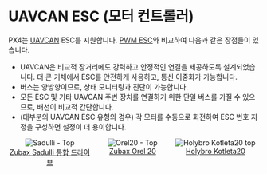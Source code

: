 # UAVCAN ESC (모터 컨트롤러)

PX4는 [UAVCAN](../uavcan/README.md) ESC를 지원합니다. [PWM ESC](../peripherals/pwm_escs_and_servo.md)와 비교하여 다음과 같은 장점들이 있습니다.
- UAVCAN은 비교적 장거리에도 강력하고 안정적인 연결을 제공하도록 설계되었습니다. 더 큰 기체에서 ESC를 안전하게 사용하고, 통신 이중화가 가능합니다.
- 버스는 양방향이므로, 상태 모니터링과 진단이 가능합니다.
- 모든 ESC 및 기타 UAVCAN 주변 장치를 연결하기 위한 단일 버스를 가질 수 있으므로, 배선이 비교적 간단합니다.
- (대부분의 UAVCAN ESC 유형의 경우) 각 모터를 수동으로 회전하여 ESC 번호 지정을 구성하면 설정이 더 용이합니다.

<style>
#image_container {
  height: 100%;
  width: 100%;
  display: flex;
}
.image_column {
  width: 33%;
  text-align: center;
}

</style>

<div id="image_container">

  <div class="image_column">
    <img src="../../assets/peripherals/esc_usavcan_zubax_sadulli/sadulli_top.jpg" alt="Sadulli - Top" /><br><a href="https://shop.zubax.com/collections/integrated-drives/products/sadulli-integrated-drive-open-hardware-reference-design-for-mitochondrik?variant=27740841181283">Zubax Sadulli 통합 드라이브</a>
  </div>
  
  <div class="image_column">
  <img src="../../assets/peripherals/esc_uavcan_zubax_orel20/orel20_top.jpg" alt="Orel20 - Top"/><br><a href="https://zubax.com/products/orel_20">Zubax Orel 20</a>
  </div>

  <div class="image_column">
    <img src="../../assets/peripherals/esc_uavcan_holybro_kotleta20/kotleta20_top.jpg" alt="Holybro Kotleta20 top" /><br><a href="https://shop.holybro.com/kotleta20_p1156.html">Holybro Kotleta20</a>
  </div>

</div>

## PX4 지원 ESC

PX4는 모든 UAVCAN ESC와 호환됩니다 (UAVCAN은 일반적으로 플러그 앤 플레이 프로토콜을 의미합니다).

:::note
작성 당시 PX4는 UAVCAN v0.x (v1.0 아님)를 지원합니다.
:::

설정 관점에서 UAVCAN ESC의 유일한 차이점은 모터 순서와 방향을 구성하는  커넥터와 소프트웨어가 다를 수 있다는 것입니다.


널리 사용되는 UAVCAN ESC 펌웨어/제품은 다음과 같습니다.
- [Sapog](https://github.com/PX4/sapog#px4-sapog) 펌웨어; 전기 무인 기체의 추진 시스템에 사용하도록 설계된 고급 오픈 소스 센서리스 PMSM/BLDC 모터 컨트롤러 펌웨어입니다.
  - [Zubax Orel 20](https://zubax.com/products/orel_20)
  - [Holybro Kotleta20](https://shop.holybro.com/kotleta20_p1156.html)
- [Mitochondrik](https://zubax.com/products/mitochondrik) - 통합 센서리스 PMSM/BLDC 모터 컨트롤러 칩 (ESC 및 통합 드라이브에 사용)
  - [Zubax Sadulli 통합 드라이브](https://shop.zubax.com/collections/integrated-drives/products/sadulli-integrated-drive-open-hardware-reference-design-for-mitochondrik?variant=27740841181283)
- [Myxa](https://zubax.com/products/myxa) - 경량 무인 항공기 및 선박용 고급 PMSM/BLDC 모터 컨트롤러 (FOC ESC).
- [VESC 프로젝트 ESC](https://vesc-project.com/) ([Benjamin Vedder의 블로그](http://vedder.se) - 프로젝트 소유자 참조)
- [OlliW의 UC4H ESC - 액추에이터 노드](http://www.olliw.eu/2017/uavcan-for-hobbyists/#chapterescactuator)
- 그 외 다수가 [여기에 기술](https://forum.uavcan.org/t/uavcan-esc-options/452/3?u=pavel.kirienko)되어 있습니다.

:::note
이 목록은 *완전하지 않습니다*. 다른 ESC를 알고 있으시면, 목록에 추가하십시오!
:::

## 구매

Sapog 기반 ESC:
- [Zubax Orel 20](https://zubax.com/products/orel_20)
- [Holybro Kotleta20](https://shop.holybro.com/kotleta20_p1156.html)

Mitochondrik 기반 드라이브 및 ESC:
- [Zubax Sadulli 통합 드라이브](https://shop.zubax.com/collections/integrated-drives/products/sadulli-integrated-drive-open-hardware-reference-design-for-mitochondrik?variant=27740841181283)

:::note
다른 상용 ESC가 많이 있습니다. 새 링크를 찾으면 추가하십시오!
:::


<!--
![Orel20 - Top](../../assets/peripherals/esc_uavcan_zubax_orel20/orel20_top.jpg)
![Kotleta20 - Top](../../assets/peripherals/esc_uavcan_holybro_kotleta20/kotleta20_top.jpg)
![Kotleta20 - Bottom](../../assets/peripherals/esc_uavcan_holybro_kotleta20/kotleta20_bottom.jpg)
![Sadulli - Top](../../assets/peripherals/esc_usavcan_zubax_sadulli/sadulli_top.jpg)
-->


## 배선

모든 온보드 UAVCAN 장치를 체인에 연결하고, 버스가 끝 노드에서 종료되었는 지 확인합니다. ESC가 연결/체인 순서는 중요하지 않습니다.

자세한 정보는 [UAVCAN > 배선](../uavcan/README.md#wiring)을 참고하십시오.

:::note
모든 UAVCAN ESC는 동일한 연결 아키텍처를 공유하며 동일한 방식으로 연결됩니다. 그러나, 실제 커넥터는 다릅니다 (예 : *Zubax Orel 20* 및 *Holybro Kotleta20*은 Dronecode 표준 커넥터 (JST-GH 4 핀)를 사용하지만 VESC는 사용하지 않음).
:::


## PX4 설정

PX4에서 UAVCAN ESC를 사용하려면 UAVCAN 드라이버를 활성화하여야 합니다.
1. 배터리에서 기체에 전원을 공급하고 (비행 콘트롤러뿐만 아니라 전체 기체에 전원을 공급하여야 함) *QGroundControl*을 연결합니다.
1. **기체 설정 > 매개 변수** 화면으로 이동합니다. :::note [매개변수](../advanced_config/parameters.md)에서 매개변수를 검색/설정 방법을 설명합니다.
:::
1. [UAVCAN_ENABLE](../advanced_config/parameter_reference.md#UAVCAN_ENABLE)을 *센서 및 모터* (3) 값으로 설정후, 비행 콘트롤러를 재부팅합니다. 이렇게 하면 [다음 섹션](#esc-setup)에 설명대로 모터(ESC)의 자동 열거가 가능합니다.
1. (선택 사항) [UAVCAN_ESC_IDLT](../advanced_config/parameter_reference.md#UAVCAN_ESC_IDLT)를 1로 설정하여 시스템이 준비된 동안 모터가 항상 최소한 유휴 스로틀에서 실행되도록 합니다. :::note 일부 시스템은이 동작의 장점을 사용하지 못합니다 (예: 글라이더 드론).
:::


## ESC 설정

UAVCAN 장치는 일반적으로 *플러그 앤 플레이*이지만, 시스템에 사용된 각 ESC를 열거 (번호)하고 PX4에서 식별/제어하도록 방향을 설정하여야 합니다.

:::note ESC
색인과 방향은 기체 유형에 대한 [기체 정의서](../airframes/airframe_reference.md)와 일치/매핑되어야 합니다. 0-7의 ESC 인덱스는 MAIN 1-8에 매핑되고, ESC 인덱스 8-15는 AUX 1-8에 매핑됩니다.
:::

UAVCAN ESC의 각 유형을 열거하는 메커니즘은 다릅니다 (ESC 설명서를 참고하십시오). 일부 UAVCAN ESC에 대한 설정 정보는 다음과 같습니다.


### QGroundControl을 사용한 Sapog ESC 열거

이 섹션에서는 *QGroundControl*을 사용하여 [Sapog 기반](https://github.com/PX4/sapog#px4-sapog) 기반 ESC를 "자동으로" 열거하는 방법을 설명합니다.

:::tip ESC
색인이 기본적으로 이미 0으로 설정되어 있으므로, 설정에 ESC가 하나만 있는 경우에는 이 섹션을 건너 뛸 수 있습니다.
:::

ESC를 열거하려면:
1. 배터리로 기체에 전원을 공급하고 *QGroundControl*에 연결합니다.
1. **기체 설정 > QGC 전력** 화면으로 이동합니다.
1. 아래 스크린 샷과 같이 **Start Assignment** 버튼을 눌러서, ESC 자동 열거 프로세스를 시작합니다.

   ![QGC - UAVCAN ESC auto-enumeration](../../assets/peripherals/esc_qgc/qgc_uavcan_settings.jpg)

   비행 컨트롤러가 ESC 열거 모드에 진입한 소리가 들립니다.
1. 첫 번째 모터에서 시작하여 마지막 모터로 마무리하면서 각 모터를 올바른 회전 방향 ([Airframe Reference](../airframes/airframe_reference.md)에 지정된대로)으로 수동으로 돌립니다. 모터를 돌릴 때마다 확인음이 들려야합니다.

   :::note ESC가 자동으로 방향을 학습하고 기억하므로 각 모터를 올바른 방향으로 돌리십시오 (즉, 정상 작동 중에 시계 방향으로 회전하는 모터도 열거 중에 시계 방향으로 돌려야 함).
:::

1. After the last motor is enumerated, the confirmation sound should change to indicate that the enumeration procedure is complete.
1. Reboot PX4 and the Sapog ESCs to apply the new enumeration IDs.

The following video demonstrates the process:

@[youtube](https://www.youtube.com/watch?v=4nSa8tvpbgQ)

### Manual ESC Enumeration using Sapog

:::tip
We recommend automated [Sapog ESC Enumeration using QGroundControl](#sapog-esc-enumeration-using-qgroundcontrol) shown above rather than manual enumeration (as it is easier and safer).
:::

You can manually configure the ESC index and direction using the [UAVCAN GUI Tool](https://uavcan.org/GUI_Tool/Overview/). This assigns the following Sapog configuration parameters for each enumerated ESC:
- `esc_index`
- `ctl_dir`

:::note
See [Sapog reference manual](https://files.zubax.com/products/io.px4.sapog/Sapog_v2_Reference_Manual.pdf) for more information about the parameters.
:::

### Myxa ESC Setup

Motor enumeration for Myxa [Telega-based ESCs](https://zubax.com/products/telega) is usually performed using the [Kucher tool](https://files.zubax.com/products/com.zubax.kucher/) (or less "GUI-friendly" [UAVCAN GUI Tool](https://uavcan.org/GUI_Tool/Overview/)).

There is some guidance here: [Quick start guide for Myxa v0.1](https://forum.zubax.com/t/quick-start-guide-for-myxa-v0-1/911) (Zubax blog).


### VESC ESC Setup

For [VESC ESCs](https://vesc-project.com/) the preferred tool for motor enumeration is the [VESC tool](https://vesc-project.com/vesc_tool). In addition to the normal motor configuration that you will have to setup in the VESC tool, you will also need to properly setup the app configuration. The recommended app setup is as follows:

| Parameter               | Option                 |
| ----------------------- | ---------------------- |
| App to use              | `No App`               |
| VESC ID                 | `1,2,...`              |
| Can Status Message Mode | `CAN_STATUS_1_2_3_4_5` |
| CAN Baud Rate           | `CAN_BAUD_500K`        |
| CAN Mode                | `UAVCAN`               |
| UAVCAN ESC Index        | `0,1,...`              |


VESC ID should have the same motor numbering as in PX4 convention, starting at `1` for top-right motor, `2` for bottom-left motor etc. However the `UAVCAN ESC Index` starts from `0`, and as such it is always one index lower than the `VESC ID`. For example, in a quadcopter the bottom left motor will have `VESC ID = 2` and `UAVCAN ESC Index = 1`.

Finally the `CAN Baud Rate` must match the value set in [UAVCAN_BITRATE](../advanced_config/parameter_reference.md#UAVCAN_BITRATE).


## Troubleshooting

#### Motors not spinning when armed

If the PX4 Firmware arms but the motors do not start to rotate, check that parameter `UAVCAN_ENABLE=3` to use UAVCAN ESCs. If the motors do not start spinning before thrust is increased, check `UAVCAN_ESC_IDLT=1`.

#### UAVCAN devices dont get node ID/Firmware Update Fails

PX4 requires an SD card for UAVCAN node allocation and during firmware update (which happen during boot). Check that there is a (working) SD card present and reboot.


## Further Information

- [PX4/Sapog](https://github.com/PX4/sapog#px4-sapog) (Github)
- [Sapog v2 Reference Manual](https://files.zubax.com/products/io.px4.sapog/Sapog_v2_Reference_Manual.pdf)
- [UAVCAN Device Interconnection](https://kb.zubax.com/display/MAINKB/UAVCAN+device+interconnection) (Zubax KB)
- [Using Sapog based ESC with PX4](https://kb.zubax.com/display/MAINKB/Using+Sapog-based+ESC+with+PX4) (Zubax KB)

